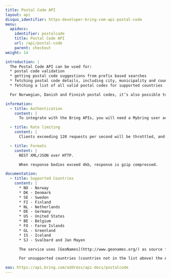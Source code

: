 ```yaml
---
title: Postal Code API
layout: api
disqus_identifier: https-developer-bring-com-api-postal-code
menu:
  apidocs:
    identifier: postalcode
    title: Postal Code API
    url: /api/postal-code
    parent: checkout
weight: 14

introduction: |
  The Postal Code API can be used for:
  * postal code validation
  * getting postal code suggestions from prefix based searches
  * fetching postal code details, including city, municipality and county details
  * fetching a list of all valid postal codes for supported countries

  For Norwegian, Danish and Finnish postal codes, it’s also possible to get the postal code type, e.g. normal or post office box.

information:
  - title: Authentication
    content: |
      To integrate with the Bring APIs, you will need a Mybring user account with an API key. Information about prerequisites and authentication headers can be found on the general API [Getting Started page](/api/).

  - title: Rate limiting
    content: |
      Clients exceeding 120 requests per second will be throttled, and the response will contain http status code 429. If you have a use case requiring rates above the limit, please contact developer-booking@bring.com for assistance.

  - title: Formats
    content: |
      REST XML/JSON over HTTP.

      When response bodies exceed 4kb, response is gzip compressed.

documentation:
  - title: Supported Countries
    content: |
      * NO - Norway
      * DK - Denmark
      * SE - Sweden
      * FI - Finland
      * NL - Netherlands
      * DE - Germany
      * US - United States
      * BE - Belgium
      * FO - Faroe Islands
      * GL - Greenland
      * IS - Iceland
      * SJ - Svalbard and Jan Mayen

      The service uses [GeoNames](http://www.geonames.org/) as source for most countries except Norway, Sweden, Finland.

      For unsupported countries (countries not in the list above) the API will not provide any value. For such cases it is recommended to prompt the user to input the city name themselves.

oas: https://api.bring.com/address/api-docs/postalcode
---
```


